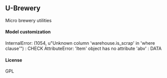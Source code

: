 ## U-Brewery

Micro brewery utilities


#### Model customization

InternalError: (1054, u"Unknown column 'warehouse.is_scrap' in 'where clause'") : CHECK
AttributeError: 'Item' object has no attribute 'abv' : DATA

#### License

GPL
